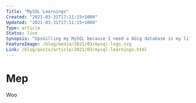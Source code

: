 ```yaml
---
Title: "MySQL Learnings"
Created: "2021-03-31T17:11:15+1000"
Updated: "2021-03-31T17:11:15+1000"
Type: article
Status: live
Synopsis: "Upskilling my MySQL because I need a 6Gig database in my life created in Golang"
FeatureImage: /blog/media/2021/03/mysql-logo.svg
Link: /blog/posts/article/2021/03/mysql-learnings.html
---
```


# Mep

Woo